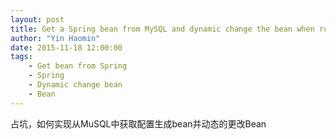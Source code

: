 ```yaml
---
layout: post
title: Get a Spring bean from MySQL and dynamic change the bean when running
author: "Yin Haomin"
date: 2015-11-18 12:00:00
tags:
    - Get bean from Spring
    - Spring
    - Dynamic change bean
    - Bean
---
```


占坑，如何实现从MuSQL中获取配置生成bean并动态的更改Bean

